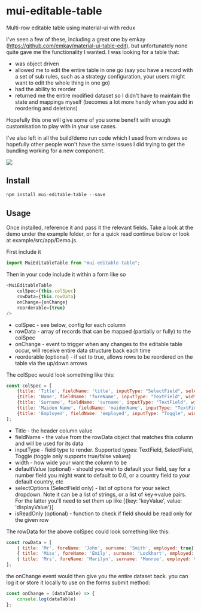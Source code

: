 # mui-editable-table
Multi-row editable table using material-ui with redux

I've seen a few of these, including a great one by emkay (https://github.com/emkay/material-ui-table-edit), but unfortunately none quite gave me the functionality I wanted. I was looking for a table that:
* was object driven
* allowed me to edit the entire table in one go (say you have a record with a set of sub rules, such as a strategy configuration, your users might want to edit the whole thing in one go)
* had the ability to reorder
* returned me the entire modified dataset so I didn't have to maintain the state and mappings myself (becomes a lot more handy when you add in reordering and deletions)

Hopefully this one will give some of you some benefit with enough customisation to play with in your use cases.

I've also left in all the build/demo run code which I used from windows so hopefully other people won't have the same issues I did trying to get the bundling working for a new component.

<img src="https://raw.githubusercontent.com/godspeed20/mui-editable-table/master/example.png">

## Install

```javascript
npm install mui-editable-table --save
```

## Usage

Once installed, reference it and pass it the relevant fields. Take a look at the demo under the example folder, or for a quick read continue below or look at example/src/app/Demo.js. 

First include it

```javascript
import MuiEditableTable from "mui-editable-table";
```

Then in your code include it within a form like so

```javascript
<MuiEditableTable
    colSpec={this.colSpec}
    rowData={this.rowData}
    onChange={onChange}
    reorderable={true}
/>
```
* colSpec - see below, config for each column
* rowData - array of records that can be mapped (partially or fully) to the colSpec
* onChange - event to trigger when any changes to the editable table occur, will receive entire data structure back each time
* reorderable (optional) - if set to true, allows rows to be reordered on the table via the up/down arrows

The colSpec would look something like this:
```javascript
const colSpec = [
    {title: 'Title', fieldName: 'title', inputType: "SelectField", selectOptions: ["Mr", "Mrs", "Miss", "Other"], width: 200, defaultValue: 'Mr'},
    {title: 'Name', fieldName: 'foreName', inputType: "TextField", width: 200},
    {title: 'Surname', fieldName: 'surname', inputType: "TextField", width: 200},
    {title: 'Maiden Name', fieldName: 'maidenName', inputType: "TextField", width: 200, isReadOnly: shouldBeReadOnly},
    {title: 'Employed', fieldName: 'employed', inputType: "Toggle", width: 200}
];
```
* Title - the header column value
* fieldName - the value from the rowData object that matches this column and will be used for its data
* inputType - field type to render. Supported types: TextField, SelectField, Toggle (toggle only supports true/false values)
* width - how wide your want the column to be
* defaultValue (optional) - should you wish to default your field, say for a number field you might want to default to 0.0, or a country field to your default country, etc
* selectOptions (SelectField only) - list of options for your select dropdown. Note it can be a list of strings, or a list of key->value pairs. For the latter you'll need to set them up like [{key: 'keyValue', value: 'displayValue'}]
* isReadOnly (optional) - function to check if field should be read only for the given row

The rowData for the above colSpec could look something like this:
```javascript
const rowData = [
    { title: 'Mr', foreName: 'John', surname: 'Smith', employed: true},
    { title: 'Miss', foreName: 'Emily', surname: 'Lockhart', employed: false},
    { title: 'Mrs', foreName: 'Marilyn', surname: 'Monroe', employed: true}
];
```

the onChange event would then give you the entire dataset back. you can log it or store it locally to use on the forms submit method:
```javascript
const onChange = (dataTable) => {
    console.log(dataTable)
};
```
